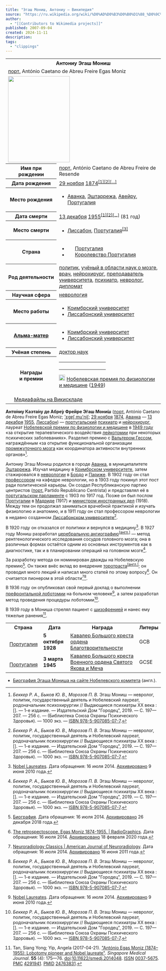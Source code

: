 ```yaml
---
title: "Эгаш Мониш, Антониу — Википедия"
source: "https://ru.wikipedia.org/wiki/%D0%AD%D0%B3%D0%B0%D1%88_%D0%9C%D0%BE%D0%BD%D0%B8%D1%88,_%D0%90%D0%BD%D1%82%D0%BE%D0%BD%D0%B8%D1%83"
author:
  - "[[Contributors to Wikimedia projects]]"
published: 2007-09-04
created: 2024-11-11
description:
tags:
  - "clippings"
---
```

<table><tbody><tr><th colspan="2" scope="colgroup">Антониу Эгаш Мониш</th></tr><tr><td colspan="2"><span><span><a href="https://ru.wikipedia.org/wiki/%D0%9F%D0%BE%D1%80%D1%82%D1%83%D0%B3%D0%B0%D0%BB%D1%8C%D1%81%D0%BA%D0%B8%D0%B9_%D1%8F%D0%B7%D1%8B%D0%BA">порт.</a> <span>António Caetano de Abreu Freire Egas Moniz</span></span></span></td></tr><tr><td colspan="2"><span><span><span><a href="https://commons.wikimedia.org/wiki/File:Moniz.jpg?uselang=ru"><img src="https://upload.wikimedia.org/wikipedia/commons/thumb/c/c2/Moniz.jpg/200px-Moniz.jpg" width="200" height="279"></a></span></span></span></td></tr><tr><th scope="row">Имя при рождении</th><td><span><span><a href="https://ru.wikipedia.org/wiki/%D0%9F%D0%BE%D1%80%D1%82%D1%83%D0%B3%D0%B0%D0%BB%D1%8C%D1%81%D0%BA%D0%B8%D0%B9_%D1%8F%D0%B7%D1%8B%D0%BA">порт.</a> <span>António Caetano de Abreu Freire de Resende</span></span></span></td></tr><tr><th scope="row">Дата&nbsp;рождения</th><td><span><span><span><a href="https://ru.wikipedia.org/wiki/29_%D0%BD%D0%BE%D1%8F%D0%B1%D1%80%D1%8F">29 ноября</a> <a href="https://ru.wikipedia.org/wiki/1874_%D0%B3%D0%BE%D0%B4">1874</a></span></span><sup><a href="https://ru.wikipedia.org/wiki/%D0%AD%D0%B3%D0%B0%D1%88_%D0%9C%D0%BE%D0%BD%D0%B8%D1%88,_%D0%90%D0%BD%D1%82%D0%BE%D0%BD%D0%B8%D1%83/#cite_note-_55eb61a1189bb6f6-1"><span>[</span>1<span>]</span></a></sup><sup><a href="https://ru.wikipedia.org/wiki/%D0%AD%D0%B3%D0%B0%D1%88_%D0%9C%D0%BE%D0%BD%D0%B8%D1%88,_%D0%90%D0%BD%D1%82%D0%BE%D0%BD%D0%B8%D1%83/#cite_note-_801970b578d36066-2"><span>[</span>2<span>]</span></a></sup><sup><a href="https://www.wikidata.org/wiki/Q273219#P569">[…]</a></sup></span></td></tr><tr><th scope="row">Место рождения</th><td><ul><li><span><span><a href="https://ru.wikipedia.org/wiki/%D0%90%D0%B2%D0%B0%D0%BD%D0%BA%D0%B0">Аванка</a></span>, <span><a href="https://ru.wikipedia.org/wiki/%D0%AD%D1%88%D1%82%D0%B0%D1%80%D1%80%D0%B5%D0%B6%D0%B0">Эштаррежа</a></span>, <span><a href="https://ru.wikipedia.org/wiki/%D0%90%D0%B2%D0%B5%D0%B9%D1%80%D1%83_(%D0%BE%D0%BA%D1%80%D1%83%D0%B3)">Авейру</a></span>, <span><a href="https://ru.wikipedia.org/wiki/%D0%9F%D0%BE%D1%80%D1%82%D1%83%D0%B3%D0%B0%D0%BB%D0%B8%D1%8F">Португалия</a></span></span></li></ul></td></tr><tr><th scope="row">Дата&nbsp;смерти</th><td><span><span><span><a href="https://ru.wikipedia.org/wiki/13_%D0%B4%D0%B5%D0%BA%D0%B0%D0%B1%D1%80%D1%8F">13 декабря</a> <a href="https://ru.wikipedia.org/wiki/1955_%D0%B3%D0%BE%D0%B4">1955</a></span></span><sup><a href="https://ru.wikipedia.org/wiki/%D0%AD%D0%B3%D0%B0%D1%88_%D0%9C%D0%BE%D0%BD%D0%B8%D1%88,_%D0%90%D0%BD%D1%82%D0%BE%D0%BD%D0%B8%D1%83/#cite_note-_55eb61a1189bb6f6-1"><span>[</span>1<span>]</span></a></sup><sup><a href="https://ru.wikipedia.org/wiki/%D0%AD%D0%B3%D0%B0%D1%88_%D0%9C%D0%BE%D0%BD%D0%B8%D1%88,_%D0%90%D0%BD%D1%82%D0%BE%D0%BD%D0%B8%D1%83/#cite_note-_801970b578d36066-2"><span>[</span>2<span>]</span></a></sup><sup><a href="https://www.wikidata.org/wiki/Q273219#P570">[…]</a></sup> <span>(81 год)</span></span></td></tr><tr><th scope="row">Место смерти</th><td><ul><li><span><span><a href="https://ru.wikipedia.org/wiki/%D0%9B%D0%B8%D1%81%D1%81%D0%B0%D0%B1%D0%BE%D0%BD">Лиссабон</a></span>, <span><a href="https://ru.wikipedia.org/wiki/%D0%9F%D0%BE%D1%80%D1%82%D1%83%D0%B3%D0%B0%D0%BB%D0%B8%D1%8F">Португалия</a></span><sup><a href="https://ru.wikipedia.org/wiki/%D0%AD%D0%B3%D0%B0%D1%88_%D0%9C%D0%BE%D0%BD%D0%B8%D1%88,_%D0%90%D0%BD%D1%82%D0%BE%D0%BD%D0%B8%D1%83/#cite_note-_efbe8aeb632723cd-3"><span>[</span>3<span>]</span></a></sup></span></li></ul></td></tr><tr><th scope="row">Страна</th><td><ul><li><span><span><span><img src="https://upload.wikimedia.org/wikipedia/commons/thumb/5/5c/Flag_of_Portugal.svg/20px-Flag_of_Portugal.svg.png" width="20" height="13"></span></span>&nbsp;<span><span><a href="https://ru.wikipedia.org/wiki/%D0%9F%D0%BE%D1%80%D1%82%D1%83%D0%B3%D0%B0%D0%BB%D0%B8%D1%8F">Португалия</a></span></span></span></li><li><span><span><span><img src="https://upload.wikimedia.org/wikipedia/commons/thumb/2/24/Flag_of_Portugal_%281830%E2%80%931910%29.svg/20px-Flag_of_Portugal_%281830%E2%80%931910%29.svg.png" width="20" height="13"></span></span>&nbsp;<span><span><a href="https://ru.wikipedia.org/wiki/%D0%9A%D0%BE%D1%80%D0%BE%D0%BB%D0%B5%D0%B2%D1%81%D1%82%D0%B2%D0%BE_%D0%9F%D0%BE%D1%80%D1%82%D1%83%D0%B3%D0%B0%D0%BB%D0%B8%D1%8F">Королевство Португалия</a></span></span></span></li></ul></td></tr><tr><th scope="row">Род&nbsp;деятельности</th><td><span><span><a href="https://ru.wikipedia.org/wiki/%D0%9F%D0%BE%D0%BB%D0%B8%D1%82%D0%B8%D0%BA">политик</a></span></span>, <span><span><a href="https://ru.wikipedia.org/wiki/%D0%9D%D0%B5%D0%B9%D1%80%D0%BE%D0%BD%D0%B0%D1%83%D0%BA%D0%B8">учёный в области наук о мозге</a></span></span>, <span><span><a href="https://ru.wikipedia.org/wiki/%D0%92%D1%80%D0%B0%D1%87">врач</a></span></span>, <span><span><a href="https://ru.wikipedia.org/wiki/%D0%9D%D0%B5%D0%B9%D1%80%D0%BE%D1%85%D0%B8%D1%80%D1%83%D1%80%D0%B3">нейрохирург</a></span></span>, <span><span><a href="https://ru.wikipedia.org/wiki/%D0%9E%D0%B1%D1%83%D1%87%D0%B5%D0%BD%D0%B8%D0%B5">преподаватель университета</a></span></span>, <span><span><a href="https://ru.wikipedia.org/wiki/%D0%9F%D1%81%D0%B8%D1%85%D0%B8%D0%B0%D1%82%D1%80">психиатр</a></span></span>, <span><span><a href="https://ru.wikipedia.org/wiki/%D0%9D%D0%B5%D0%B2%D1%80%D0%BE%D0%BB%D0%BE%D0%B3">невролог</a></span></span>, <span><span><a href="https://ru.wikipedia.org/wiki/%D0%94%D0%B8%D0%BF%D0%BB%D0%BE%D0%BC%D0%B0%D1%82">дипломат</a></span></span></td></tr><tr><th scope="row">Научная сфера</th><td><span><span><a href="https://ru.wikipedia.org/wiki/%D0%9D%D0%B5%D0%B2%D1%80%D0%BE%D0%BB%D0%BE%D0%B3%D0%B8%D1%8F">неврология</a></span></span></td></tr><tr><th scope="row">Место работы</th><td><ul><li><span><span><a href="https://ru.wikipedia.org/wiki/%D0%9A%D0%BE%D0%B8%D0%BC%D0%B1%D1%80%D1%81%D0%BA%D0%B8%D0%B9_%D1%83%D0%BD%D0%B8%D0%B2%D0%B5%D1%80%D1%81%D0%B8%D1%82%D0%B5%D1%82">Коимбрский университет</a></span></span></li><li><span><span><a href="https://ru.wikipedia.org/wiki/%D0%9B%D0%B8%D1%81%D1%81%D0%B0%D0%B1%D0%BE%D0%BD%D1%81%D0%BA%D0%B8%D0%B9_%D1%83%D0%BD%D0%B8%D0%B2%D0%B5%D1%80%D1%81%D0%B8%D1%82%D0%B5%D1%82">Лиссабонский университет</a></span></span></li></ul></td></tr><tr><th scope="row"><a href="https://ru.wikipedia.org/wiki/%D0%90%D0%BB%D1%8C%D0%BC%D0%B0-%D0%BC%D0%B0%D1%82%D0%B5%D1%80">Альма-матер</a></th><td><ul><li><span><span><a href="https://ru.wikipedia.org/wiki/%D0%9A%D0%BE%D0%B8%D0%BC%D0%B1%D1%80%D1%81%D0%BA%D0%B8%D0%B9_%D1%83%D0%BD%D0%B8%D0%B2%D0%B5%D1%80%D1%81%D0%B8%D1%82%D0%B5%D1%82">Коимбрский университет</a></span></span></li><li><span><span><a href="https://ru.wikipedia.org/wiki/%D0%9B%D0%B8%D1%81%D1%81%D0%B0%D0%B1%D0%BE%D0%BD%D1%81%D0%BA%D0%B8%D0%B9_%D1%83%D0%BD%D0%B8%D0%B2%D0%B5%D1%80%D1%81%D0%B8%D1%82%D0%B5%D1%82">Лиссабонский университет</a></span></span></li></ul></td></tr><tr><th scope="row">Учёная степень</th><td><span><span><a href="https://ru.wikipedia.org/wiki/%D0%94%D0%BE%D0%BA%D1%82%D0%BE%D1%80_%D0%BD%D0%B0%D1%83%D0%BA">доктор наук</a></span></span></td></tr><tr><th scope="row">Награды и&nbsp;премии</th><td><div><table><tbody><tr><td><span><a href="https://ru.wikipedia.org/wiki/%D0%9E%D1%80%D0%B4%D0%B5%D0%BD_%D0%97%D0%B0%D1%81%D0%BB%D1%83%D0%B3_(%D0%9F%D0%BE%D1%80%D1%82%D1%83%D0%B3%D0%B0%D0%BB%D0%B8%D1%8F)"><img src="https://upload.wikimedia.org/wikipedia/commons/thumb/8/86/POR_Ordem_do_Merito_Gra-Cruz_BAR.svg/60px-POR_Ordem_do_Merito_Gra-Cruz_BAR.svg.png" width="60" height="17"></a></span></td><td><span><a href="https://ru.wikipedia.org/wiki/%D0%9E%D1%80%D0%B4%D0%B5%D0%BD_%D0%A1%D0%B0%D0%BD%D1%82%D1%8C%D1%8F%D0%B3%D0%BE_(%D0%9F%D0%BE%D1%80%D1%82%D1%83%D0%B3%D0%B0%D0%BB%D0%B8%D1%8F)"><img src="https://upload.wikimedia.org/wikipedia/commons/thumb/e/ef/PRT_Order_of_Saint_James_of_the_Sword_-_Grand_Cross_BAR.png/60px-PRT_Order_of_Saint_James_of_the_Sword_-_Grand_Cross_BAR.png" width="60" height="17"></a></span></td></tr></tbody></table><p><span><a href="https://ru.wikipedia.org/wiki/%D0%9D%D0%BE%D0%B1%D0%B5%D0%BB%D0%B5%D0%B2%D1%81%D0%BA%D0%B0%D1%8F_%D0%BF%D1%80%D0%B5%D0%BC%D0%B8%D1%8F"><img src="https://upload.wikimedia.org/wikipedia/commons/thumb/3/32/Nobel_prize_medal.svg/20px-Nobel_prize_medal.svg.png" width="20" height="20"></a></span> <a href="https://ru.wikipedia.org/wiki/%D0%9D%D0%BE%D0%B1%D0%B5%D0%BB%D0%B5%D0%B2%D1%81%D0%BA%D0%B0%D1%8F_%D0%BF%D1%80%D0%B5%D0%BC%D0%B8%D1%8F_%D0%BF%D0%BE_%D1%84%D0%B8%D0%B7%D0%B8%D0%BE%D0%BB%D0%BE%D0%B3%D0%B8%D0%B8_%D0%B8_%D0%BC%D0%B5%D0%B4%D0%B8%D1%86%D0%B8%D0%BD%D0%B5">Нобелевская премия по физиологии и медицине</a> (<a href="https://ru.wikipedia.org/wiki/1949">1949</a>)</p></div></td></tr><tr><td colspan="2"><span><span><span><a href="https://commons.wikimedia.org/wiki/Category:Ant%C3%B3nio_Egas_Moniz"><img src="https://upload.wikimedia.org/wikipedia/commons/thumb/4/4a/Commons-logo.svg/15px-Commons-logo.svg.png" width="15" height="20"></a></span>&nbsp;<a href="https://commons.wikimedia.org/wiki/Category:Ant%C3%B3nio_Egas_Moniz">Медиафайлы на Викискладе</a></span></span></td></tr></tbody></table>

**Анто́ниу Каэта́ну де Абре́у Фре́йре Э́гаш Мони́ш** ([порт.](https://ru.wikipedia.org/wiki/%D0%9F%D0%BE%D1%80%D1%82%D1%83%D0%B3%D0%B0%D0%BB%D1%8C%D1%81%D0%BA%D0%B8%D0%B9_%D1%8F%D0%B7%D1%8B%D0%BA "Португальский язык") António Caetano de Abreu Freire Egas Moniz; ['ɛgɐʃ mu'niʃ](https://ru.wikipedia.org/wiki/%D0%9C%D0%B5%D0%B6%D0%B4%D1%83%D0%BD%D0%B0%D1%80%D0%BE%D0%B4%D0%BD%D1%8B%D0%B9_%D1%84%D0%BE%D0%BD%D0%B5%D1%82%D0%B8%D1%87%D0%B5%D1%81%D0%BA%D0%B8%D0%B9_%D0%B0%D0%BB%D1%84%D0%B0%D0%B2%D0%B8%D1%82 "Международный фонетический алфавит"); [29 ноября](https://ru.wikipedia.org/wiki/29_%D0%BD%D0%BE%D1%8F%D0%B1%D1%80%D1%8F "29 ноября") [1874](https://ru.wikipedia.org/wiki/1874 "1874"), [Аванка](https://ru.wikipedia.org/wiki/%D0%90%D0%B2%D0%B0%D0%BD%D0%BA%D0%B0 "Аванка") — [13 декабря](https://ru.wikipedia.org/wiki/13_%D0%B4%D0%B5%D0%BA%D0%B0%D0%B1%D1%80%D1%8F "13 декабря") [1955](https://ru.wikipedia.org/wiki/1955 "1955"), [Лиссабон](https://ru.wikipedia.org/wiki/%D0%9B%D0%B8%D1%81%D1%81%D0%B0%D0%B1%D0%BE%D0%BD "Лиссабон")) — [португальский](https://ru.wikipedia.org/wiki/%D0%9F%D0%BE%D1%80%D1%82%D1%83%D0%B3%D0%B0%D0%BB%D0%B8%D1%8F "Португалия") [психиатр](https://ru.wikipedia.org/wiki/%D0%9F%D1%81%D0%B8%D1%85%D0%B8%D0%B0%D1%82%D1%80 "Психиатр") и [нейрохирург](https://ru.wikipedia.org/wiki/%D0%9D%D0%B5%D0%B9%D1%80%D0%BE%D1%85%D0%B8%D1%80%D1%83%D1%80%D0%B3 "Нейрохирург"), лауреат [Нобелевской премии по физиологии и медицине](https://ru.wikipedia.org/wiki/%D0%9D%D0%BE%D0%B1%D0%B5%D0%BB%D0%B5%D0%B2%D1%81%D0%BA%D0%B0%D1%8F_%D0%BF%D1%80%D0%B5%D0%BC%D0%B8%D1%8F_%D0%BF%D0%BE_%D1%84%D0%B8%D0%B7%D0%B8%D0%BE%D0%BB%D0%BE%D0%B3%D0%B8%D0%B8_%D0%B8_%D0%BC%D0%B5%D0%B4%D0%B8%D1%86%D0%B8%D0%BD%D0%B5 "Нобелевская премия по физиологии и медицине") в [1949 году](https://ru.wikipedia.org/wiki/1949_%D0%B3%D0%BE%D0%B4 "1949 год") «за открытие терапевтического воздействия [лейкотомии](https://ru.wikipedia.org/wiki/%D0%9B%D0%BE%D0%B1%D0%BE%D1%82%D0%BE%D0%BC%D0%B8%D1%8F "Лоботомия") при некоторых психических заболеваниях». Разделил премию с [Вальтером Гессом](https://ru.wikipedia.org/wiki/%D0%93%D0%B5%D1%81%D1%81,_%D0%92%D0%B0%D0%BB%D1%8C%D1%82%D0%B5%D1%80), награждённым «за открытие функциональной организации [промежуточного мозга](https://ru.wikipedia.org/wiki/%D0%9F%D1%80%D0%BE%D0%BC%D0%B5%D0%B6%D1%83%D1%82%D0%BE%D1%87%D0%BD%D1%8B%D0%B9_%D0%BC%D0%BE%D0%B7%D0%B3 "Промежуточный мозг") как координатора активности внутренних органов»[^kniga-4].

Антониу Эгаш Мониш родился в городе [Аванка](https://ru.wikipedia.org/wiki/%D0%90%D0%B2%D0%B0%D0%BD%D0%BA%D0%B0 "Аванка"), в муниципалитете [Эштаррежа](https://ru.wikipedia.org/wiki/%D0%AD%D1%88%D1%82%D0%B0%D1%80%D1%80%D0%B5%D0%B6%D0%B0 "Эштаррежа"). Изучал медицину в [Коимбрском университете](https://ru.wikipedia.org/wiki/%D0%9A%D0%BE%D0%B8%D0%BC%D0%B1%D1%80%D1%81%D0%BA%D0%B8%D0%B9_%D1%83%D0%BD%D0%B8%D0%B2%D0%B5%D1%80%D1%81%D0%B8%D1%82%D0%B5%D1%82 "Коимбрский университет"), затем стажировался в [неврологии](https://ru.wikipedia.org/wiki/%D0%9D%D0%B5%D0%B2%D1%80%D0%BE%D0%BB%D0%BE%D0%B3%D0%B8%D1%8F "Неврология") в [Бордо](https://ru.wikipedia.org/wiki/%D0%91%D0%BE%D1%80%D0%B4%D0%BE "Бордо") и [Париже](https://ru.wikipedia.org/wiki/%D0%9F%D0%B0%D1%80%D0%B8%D0%B6 "Париж"). В 1902 году он стал [профессором](https://ru.wikipedia.org/wiki/%D0%9F%D1%80%D0%BE%D1%84%D0%B5%D1%81%D1%81%D0%BE%D1%80 "Профессор") на кафедре неврологии, но в 1903 году покинул этот пост ради политической карьеры. Он создал Республиканскую партию центристов ([порт.](https://ru.wikipedia.org/wiki/%D0%9F%D0%BE%D1%80%D1%82%D1%83%D0%B3%D0%B0%D0%BB%D1%8C%D1%81%D0%BA%D0%B8%D0%B9_%D1%8F%D0%B7%D1%8B%D0%BA "Португальский язык") Partido Republicano Centrista) и представлял её в [португальском парламенте](https://ru.wikipedia.org/wiki/%D0%9F%D0%B0%D1%80%D0%BB%D0%B0%D0%BC%D0%B5%D0%BD%D1%82_%D0%9F%D0%BE%D1%80%D1%82%D1%83%D0%B3%D0%B0%D0%BB%D0%B8%D0%B8 "Парламент Португалии") с 1903 по 1917 год. Позже он был послом [Португалии](https://ru.wikipedia.org/wiki/%D0%9F%D0%BE%D1%80%D1%82%D1%83%D0%B3%D0%B0%D0%BB%D0%B8%D1%8F "Португалия") в [Мадриде](https://ru.wikipedia.org/wiki/%D0%9C%D0%B0%D0%B4%D1%80%D0%B8%D0%B4 "Мадрид") (1917) и [министром иностранных дел](https://ru.wikipedia.org/wiki/%D0%9C%D0%B8%D0%BD%D0%B8%D1%81%D1%82%D1%80_%D0%B8%D0%BD%D0%BE%D1%81%D1%82%D1%80%D0%B0%D0%BD%D0%BD%D1%8B%D1%85_%D0%B4%D0%B5%D0%BB_%D0%9F%D0%BE%D1%80%D1%82%D1%83%D0%B3%D0%B0%D0%BB%D0%B8%D0%B8 "Министр иностранных дел Португалии") (1918). Между тем он продолжал заниматься врачебной практикой и изучать физиологию и анатомию, и в 1911 году он стал профессором неврологии в недавно созданном [Лиссабонском университете](https://ru.wikipedia.org/wiki/%D0%9B%D0%B8%D1%81%D1%81%D0%B0%D0%B1%D0%BE%D0%BD%D1%81%D0%BA%D0%B8%D0%B9_%D1%83%D0%BD%D0%B8%D0%B2%D0%B5%D1%80%D1%81%D0%B8%D1%82%D0%B5%D1%82 "Лиссабонский университет")[^kniga-4].

В 1920 году он отказался от политики и вернулся в медицину[^nobel-5]. В 1927 году Мониш разработал [церебральную ангиографию](https://ru.wikipedia.org/w/index.php?title=%D0%A6%D0%B5%D1%80%D0%B5%D0%B1%D1%80%D0%B0%D0%BB%D1%8C%D0%BD%D0%B0%D1%8F_%D0%B0%D0%BD%D0%B3%D0%B8%D0%BE%D0%B3%D1%80%D0%B0%D1%84%D0%B8%D1%8F&action=edit&redlink=1 "Церебральная ангиография (страница отсутствует)")<sup class="noprint"><a href="https://en.wikipedia.org/wiki/Cerebral_angiography" class="extiw" title="en:Cerebral angiography"><span title="Cerebral angiography — версия статьи «Церебральная ангиография» на английском языке">[англ.]</span></a></sup> — метод рентгенологического исследования сосудов головного мозга; она в различных формах остаётся одним из основных инструментов как в диагностике, так и в планировании операций на головном мозге[^kniga-4].

За разработку метода он номинирован дважды на Нобелевскую премию[^6]. Он также внёс вклад во внедрение [торотраста](https://ru.wikipedia.org/w/index.php?title=%D0%A2%D0%BE%D1%80%D0%BE%D1%82%D1%80%D0%B0%D1%81%D1%82&action=edit&redlink=1 "Торотраст (страница отсутствует)")<sup class="noprint"><a href="https://en.wikipedia.org/wiki/Thorotrast" class="extiw" title="en:Thorotrast"><span title="Thorotrast — версия статьи «Торотраст» на английском языке">[англ.]</span></a></sup>; он проводил много лекций и написал много статей по этому вопросу[^7]. Он считается пионером в этой области[^8][^kniga-4].

В 1936 году он опубликовал свой первый доклад о выполнении [префронтальной лоботомии](https://ru.wikipedia.org/wiki/%D0%9B%D0%BE%D0%B1%D0%BE%D1%82%D0%BE%D0%BC%D0%B8%D1%8F "Лоботомия") на больном человеке[^nobel-5], а затем разработал метод проведения процедуры лоботомии[^kniga-4].

В 1939 году в Мониша стрелял пациент с [шизофренией](https://ru.wikipedia.org/wiki/%D0%A8%D0%B8%D0%B7%D0%BE%D1%84%D1%80%D0%B5%D0%BD%D0%B8%D1%8F "Шизофрения") и нанес ему тяжелые ранения[^:1-9].

<table><tbody><tr><th>Страна</th><th>Дата</th><th colspan="2">Награда</th><th>Литеры</th></tr><tr><td><span><span><span><span><img src="https://upload.wikimedia.org/wikipedia/commons/thumb/5/5c/Flag_of_Portugal.svg/22px-Flag_of_Portugal.svg.png" width="22" height="15"></span></span></span>&nbsp;<a href="https://ru.wikipedia.org/wiki/%D0%9F%D0%BE%D1%80%D1%82%D1%83%D0%B3%D0%B0%D0%BB%D0%B8%D1%8F"><span>Португалия</span></a></span></td><td><b>5 октября 1928</b></td><td colspan="2"><a href="https://ru.wikipedia.org/wiki/%D0%9E%D1%80%D0%B4%D0%B5%D0%BD_%D0%97%D0%B0%D1%81%D0%BB%D1%83%D0%B3_(%D0%9F%D0%BE%D1%80%D1%82%D1%83%D0%B3%D0%B0%D0%BB%D0%B8%D1%8F)">Кавалер Большого креста ордена Благотворительности</a></td><td>GCB</td></tr><tr><td><span><span><span><span><img src="https://upload.wikimedia.org/wikipedia/commons/thumb/5/5c/Flag_of_Portugal.svg/22px-Flag_of_Portugal.svg.png" width="22" height="15"></span></span></span>&nbsp;<a href="https://ru.wikipedia.org/wiki/%D0%9F%D0%BE%D1%80%D1%82%D1%83%D0%B3%D0%B0%D0%BB%D0%B8%D1%8F"><span>Португалия</span></a></span></td><td><b>3 марта 1945</b></td><td colspan="2"><a href="https://ru.wikipedia.org/wiki/%D0%9E%D1%80%D0%B4%D0%B5%D0%BD_%D0%A1%D0%B0%D0%BD%D1%82%D1%8C%D1%8F%D0%B3%D0%BE_(%D0%9F%D0%BE%D1%80%D1%82%D1%83%D0%B3%D0%B0%D0%BB%D0%B8%D1%8F)">Кавалер Большого креста Военного ордена Святого Якова и Меча</a></td><td>GCSE</td></tr></tbody></table>

[^_55eb61a1189bb6f6-1]: Antonio Egas Moniz // [Encyclopædia Britannica](https://www.britannica.com/biography/Antonio-Egas-Moniz) (англ.)

[^_801970b578d36066-2]: Antonio Caetano de Abreu Freire Egas Moniz // [Who Named It?](http://www.whonamedit.com/doctor.cfm/454.html) (англ.)

[^_efbe8aeb632723cd-3]: *[Deutsche Nationalbibliothek](https://ru.wikipedia.org/wiki/%D0%9D%D0%B5%D0%BC%D0%B5%D1%86%D0%BA%D0%B0%D1%8F_%D0%BD%D0%B0%D1%86%D0%B8%D0%BE%D0%BD%D0%B0%D0%BB%D1%8C%D0%BD%D0%B0%D1%8F_%D0%B1%D0%B8%D0%B1%D0%BB%D0%B8%D0%BE%D1%82%D0%B5%D0%BA%D0%B0 "Немецкая национальная библиотека")* Record #118784560 // [Gemeinsame Normdatei](http://d-nb.info/gnd/118784560/) (нем.) — 2012—2016.

[^kniga-4]: *Беккер Р. А., Быков Ю. В., Морозов П. В.* Эгаш Мониш — невролог, политик, государственный деятель и Нобелевский лауреат, родоначальник психохирургии // Выдающиеся психиатры XX века : \[\]. — 1-е издание. — Издательский Дом "Городец", 2019. — С. 197—207. — 256 с. — (Библиотека Союза Охраны Психического Здоровья). — 1000 экз. — [ISBN 978-5-907085-07-7](https://ru.wikipedia.org/wiki/%D0%A1%D0%BB%D1%83%D0%B6%D0%B5%D0%B1%D0%BD%D0%B0%D1%8F:%D0%98%D1%81%D1%82%D0%BE%D1%87%D0%BD%D0%B8%D0%BA%D0%B8_%D0%BA%D0%BD%D0%B8%D0%B3/9785907085077).

[^nobel-5]: [Nobel Laureates](http://nobelprize.org/nobel_prizes/medicine/laureates/1949/moniz.html). Дата обращения: 16 июля 2014. [Архивировано](https://web.archive.org/web/20100609040416/http://nobelprize.org/nobel_prizes/medicine/laureates/1949/moniz.html) 9 июня 2010 года.

[^6]: [Биография](http://www.bookrags.com/biography/antonio-egas-moniz-wsd/). Дата обращения: 16 июля 2014. [Архивировано](https://web.archive.org/web/20181226102014/http://www.bookrags.com/biography/antonio-egas-moniz-wsd/) 26 декабря 2018 года.

[^7]: [The retrospectoscope. Egas Moniz 1874-1955. | RadioGraphics](http://radiographics.rsna.org/content/5/6/994.full.pdf+html). Дата обращения: 16 июля 2014. [Архивировано](https://web.archive.org/web/20200218135028/https://pubs.rsna.org/doi/pdf/10.1148/radiographics.5.6.3916824) 18 февраля 2020 года.

[^8]: [Neuroradiology Classics | American Journal of Neuroradiology](http://www.ajnr.org/cgi/content/full/20/9/1752). Дата обращения: 16 июля 2014. [Архивировано](https://web.archive.org/web/20110616135431/http://www.ajnr.org/cgi/content/full/20/9/1752) 16 июня 2011 года.

[^:1-9]: Tan, Siang Yong; Yip, Angela (2017-04-21). ["António Egas Moniz (1874–1955): Lobotomy pioneer and Nobel laureate"](https://www.ncbi.nlm.nih.gov/pmc/articles/PMC4291941). *Singapore Medical Journal*. **55** (4): 175—76. [doi](https://ru.wikipedia.org/wiki/%D0%A6%D0%B8%D1%84%D1%80%D0%BE%D0%B2%D0%BE%D0%B9_%D0%B8%D0%B4%D0%B5%D0%BD%D1%82%D0%B8%D1%84%D0%B8%D0%BA%D0%B0%D1%82%D0%BE%D1%80_%D0%BE%D0%B1%D1%8A%D0%B5%D0%BA%D1%82%D0%B0 "Цифровой идентификатор объекта"):[10.11622/smedj.2014048](https://doi.org/10.11622%2Fsmedj.2014048). [ISSN](https://ru.wikipedia.org/wiki/%D0%9C%D0%B5%D0%B6%D0%B4%D1%83%D0%BD%D0%B0%D1%80%D0%BE%D0%B4%D0%BD%D1%8B%D0%B9_%D1%81%D1%82%D0%B0%D0%BD%D0%B4%D0%B0%D1%80%D1%82%D0%BD%D1%8B%D0%B9_%D1%81%D0%B5%D1%80%D0%B8%D0%B0%D0%BB%D1%8C%D0%BD%D1%8B%D0%B9_%D0%BD%D0%BE%D0%BC%D0%B5%D1%80 "Международный стандартный сериальный номер") [0037-5675](https://search.worldcat.org/issn/0037-5675). [PMC](https://ru.wikipedia.org/wiki/PubMed_Central "PubMed Central") [4291941](https://www.ncbi.nlm.nih.gov/pmc/articles/PMC4291941). [PMID](https://ru.wikipedia.org/wiki/PMID "PMID") [24763831](https://pubmed.ncbi.nlm.nih.gov/24763831).

- [Биография Эгаша Мониша на сайте Нобелевского комитета](http://nobelprize.org/nobel_prizes/medicine/laureates/1949/moniz-bio.html) (англ.).